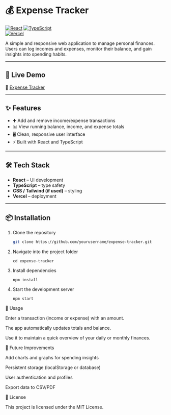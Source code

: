 # 💰 Expense Tracker

[![React](https://img.shields.io/badge/React-18-blue?logo=react)](https://react.dev/) 
[![TypeScript](https://img.shields.io/badge/TypeScript-5-blue?logo=typescript)](https://www.typescriptlang.org/)  
[![Vercel](https://img.shields.io/badge/Deployed%20on-Vercel-black?logo=vercel)](https://expense-tracker-theta-five-39.vercel.app/)  

A simple and responsive web application to manage personal finances. Users can log incomes and expenses, monitor their balance, and gain insights into spending habits.  

---

## 🚀 Live Demo  
🔗 [Expense Tracker](https://expense-tracker-theta-five-39.vercel.app/)  

---

## ✨ Features  
- ➕ Add and remove income/expense transactions  
- 📊 View running balance, income, and expense totals  
- 🖥️ Clean, responsive user interface  
- ⚡ Built with React and TypeScript  

---

## 🛠 Tech Stack  
- **React** – UI development  
- **TypeScript** – type safety  
- **CSS / Tailwind (if used)** – styling  
- **Vercel** – deployment  

---

## 📦 Installation  

1. Clone the repository  
   ```bash
   git clone https://github.com/yourusername/expense-tracker.git
   ```
2. Navigate into the project folder
   ```
   cd expense-tracker
   ```
3. Install dependencies
   ```
   npm install
   ```
4. Start the development server
   ```
   npm start
   ```
📖 Usage

   Enter a transaction (income or expense) with an amount.
   
   The app automatically updates totals and balance.
   
   Use it to maintain a quick overview of your daily or monthly finances.

🔮 Future Improvements
   
   Add charts and graphs for spending insights
   
   Persistent storage (localStorage or database)
   
   User authentication and profiles
   
   Export data to CSV/PDF

📄 License

   This project is licensed under the MIT License.
